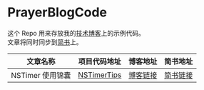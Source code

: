 # PrayerBlogCode

这个 Repo 用来存放我的[技术博客](http://www.futantan.com/)上的示例代码。  
文章将同时同步到[简书](http://www.jianshu.com/users/7a507a5c9c4f/latest_articles)上。

|     文章名称     |         项目代码地址          |                           博客地址                           |                     简书地址                      |
|:----------------:|:-----------------------------:|:------------------------------------------------------------:|:-------------------------------------------------:|
| NSTimer 使用锦囊 | [NSTimerTips](./NSTimerTips/) | [博客链接](http://www.futantan.com/2016/04/14/NSTimer-tips/) | [简书链接](http://www.jianshu.com/p/4cfae008bff5) |
